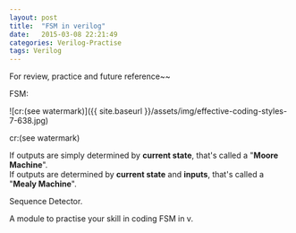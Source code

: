 ```yaml
---
layout: post
title:  "FSM in verilog"
date:   2015-03-08 22:21:49
categories: Verilog-Practise
tags: Verilog
---
```

For review, practice and future reference~~

FSM: 

![cr:(see watermark)]({{ site.baseurl }}/assets/img/effective-coding-styles-7-638.jpg)

cr:(see watermark)

If outputs are simply determined by **current state**, that's called a "**Moore Machine**".<br />
If outputs are determined by **current state** and **inputs**, that's called a "**Mealy Machine**".<br />


Sequence Detector.

A module to practise your skill in coding FSM in v.